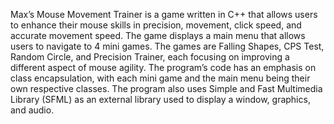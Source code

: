 Max’s Mouse Movement Trainer is a game written in C++ that allows users to enhance their mouse skills in precision, movement, click speed, and accurate movement speed. The game displays a main menu that allows users to navigate to 4 mini games. The games are Falling Shapes, CPS Test, Random Circle, and Precision Trainer, each focusing on improving a different aspect of mouse agility. 
	The program’s code has an emphasis on class encapsulation, with each mini game and the main menu being their own respective classes. The program also uses Simple and Fast Multimedia Library (SFML) as an external library used to display a window, graphics, and audio.
